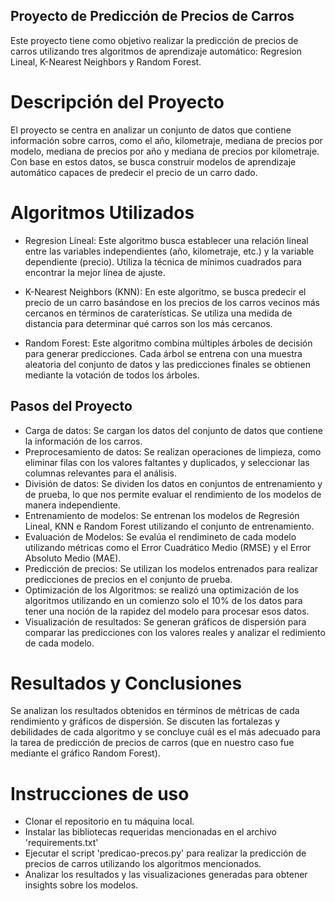 ## Proyecto de Predicción de Precios de Carros

Este proyecto tiene como objetivo realizar la predicción de precios de carros utilizando tres algoritmos de aprendizaje automático: Regresion Lineal, K-Nearest Neighbors y Random Forest.

# Descripción del Proyecto

El proyecto se centra en analizar un conjunto de datos que contiene información sobre carros, como el año, kilometraje, mediana de precios por modelo, mediana de precios por año y mediana de precios por kilometraje. Con base en estos datos, se busca construir modelos de aprendizaje automático capaces de predecir el precio de un carro dado.

# Algoritmos Utilizados

* Regresion Lineal: Este algoritmo busca establecer una relación lineal entre las variables independientes (año, kilometraje, etc.) y la variable dependiente (precio). Utiliza la técnica de mínimos cuadrados para encontrar la mejor línea de ajuste.

* K-Nearest Neighbors (KNN): En este algoritmo, se busca predecir el precio de un carro basándose en los precios de los carros vecinos más cercanos en términos de caraterísticas. Se utiliza una medida de distancia para determinar qué carros son los más cercanos.

* Random Forest: Este algoritmo combina múltiples árboles de decisión para generar predicciones. Cada árbol se entrena con una muestra aleatoria del conjunto de datos y las predicciones finales se obtienen mediante la votación de todos los árboles.

## Pasos del Proyecto

* Carga de datos: Se cargan los datos del conjunto de datos que contiene la información de los carros.
* Preprocesamiento de datos: Se realizan operaciones de limpieza, como eliminar filas con los valores faltantes y duplicados, y seleccionar las columnas relevantes para el análisis.
* División de datos: Se dividen los datos en conjuntos de entrenamiento y de prueba, lo que nos permite evaluar el rendimiento de los modelos de manera independiente.
* Entrenamiento de modelos: Se entrenan los modelos de Regresión Lineal, KNN e Random Forest utilizando el conjunto de entrenamiento.
* Evaluación de Modelos: Se evalúa el rendimineto de cada modelo utilizando métricas como el Error Cuadrático Medio (RMSE) y el Error Absoluto Medio (MAE).
* Predicción de precios: Se utilizan los modelos entrenados para realizar predicciones de precios en el conjunto de prueba.
* Optimización de los Algoritmos: se realizó una optimización de los algoritmos utilizando en un comienzo solo el 10% de los datos para tener una noción de la rapidez del modelo para procesar esos datos.
* Visualización de resultados: Se generan gráficos de dispersión para comparar las predicciones con los valores reales y analizar el redimiento de cada modelo.

# Resultados y Conclusiones

Se analizan los resultados obtenidos en términos de métricas de cada rendimiento y gráficos de dispersión. Se discuten las fortalezas y debilidades de cada algoritmo y se concluye cuál es el más adecuado para la tarea de predicción de precios de carros (que en nuestro caso fue mediante el gráfico Random Forest).

# Instrucciones de uso
* Clonar el repositorio en tu máquina local.
* Instalar las bibliotecas requeridas mencionadas en el archivo 'requirements.txt'
* Ejecutar el script 'predicao-precos.py' para realizar la predicción de precios de carros utilizando los algoritmos mencionados.
* Analizar los resultados y las visualizaciones generadas para obtener insights sobre los modelos.
